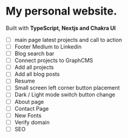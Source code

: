 # My personal website.

Built with **TypeScript, Nextjs and Chakra UI**

- [ ] main page latest projects and call to action
- [ ] Footer Medium to Linkedin
- [ ] Blog search bar
- [ ] Connect projects to GraphCMS
- [ ] Add all projects
- [ ] Add all blog posts
- [ ] Resume
- [ ] Small screen left corner button placement
- [ ] Dark / Light mode switch button change
- [ ] About page
- [ ] Contact Page
- [ ] New Fonts
- [ ] Verify domain
- [ ] SEO
